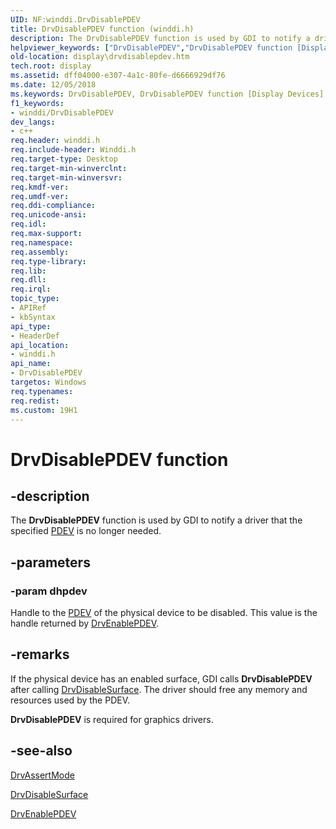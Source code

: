 ```yaml
---
UID: NF:winddi.DrvDisablePDEV
title: DrvDisablePDEV function (winddi.h)
description: The DrvDisablePDEV function is used by GDI to notify a driver that the specified PDEV is no longer needed.helpviewer_keywords: ["DrvDisablePDEV","DrvDisablePDEV function [Display Devices]","ddifncs_ff781393-2fad-482c-a91e-1cf0b722441d.xml","display.drvdisablepdev","winddi/DrvDisablePDEV"]
old-location: display\drvdisablepdev.htm
tech.root: display
ms.assetid: dff04000-e307-4a1c-80fe-d6666929df76
ms.date: 12/05/2018
ms.keywords: DrvDisablePDEV, DrvDisablePDEV function [Display Devices], ddifncs_ff781393-2fad-482c-a91e-1cf0b722441d.xml, display.drvdisablepdev, winddi/DrvDisablePDEV
f1_keywords:
- winddi/DrvDisablePDEV
dev_langs:
- c++
req.header: winddi.h
req.include-header: Winddi.h
req.target-type: Desktop
req.target-min-winverclnt: 
req.target-min-winversvr: 
req.kmdf-ver: 
req.umdf-ver: 
req.ddi-compliance: 
req.unicode-ansi: 
req.idl: 
req.max-support: 
req.namespace: 
req.assembly: 
req.type-library: 
req.lib: 
req.dll: 
req.irql: 
topic_type:
- APIRef
- kbSyntax
api_type:
- HeaderDef
api_location:
- winddi.h
api_name:
- DrvDisablePDEV
targetos: Windows
req.typenames: 
req.redist: 
ms.custom: 19H1
---
```


# DrvDisablePDEV function


## -description


The <b>DrvDisablePDEV</b> function is used by GDI to notify a driver that the specified <a href="https://docs.microsoft.com/windows-hardware/drivers/">PDEV</a> is no longer needed.


## -parameters




### -param dhpdev

Handle to the <a href="https://docs.microsoft.com/windows-hardware/drivers/">PDEV</a> of the physical device to be disabled. This value is the handle returned by <a href="https://docs.microsoft.com/windows/desktop/api/winddi/nf-winddi-drvenablepdev">DrvEnablePDEV</a>.


## -remarks



If the physical device has an enabled surface, GDI calls <b>DrvDisablePDEV</b> after calling <a href="https://docs.microsoft.com/windows/desktop/api/winddi/nf-winddi-drvdisablesurface">DrvDisableSurface</a>. The driver should free any memory and resources used by the PDEV.

<b>DrvDisablePDEV</b> is required for graphics drivers.




## -see-also




<a href="https://docs.microsoft.com/windows/desktop/api/winddi/nf-winddi-drvassertmode">DrvAssertMode</a>



<a href="https://docs.microsoft.com/windows/desktop/api/winddi/nf-winddi-drvdisablesurface">DrvDisableSurface</a>



<a href="https://docs.microsoft.com/windows/desktop/api/winddi/nf-winddi-drvenablepdev">DrvEnablePDEV</a>
 

 

